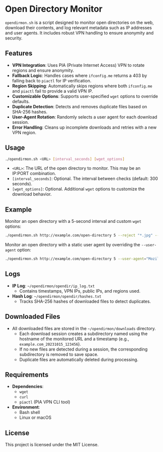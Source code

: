 # Open Directory Monitor

`opendirmon.sh` is a script designed to monitor open directories on the web, download their contents, and log relevant metadata such as IP addresses and user agents. It includes robust VPN handling to ensure anonymity and security.

## Features

- **VPN Integration**: Uses PIA (Private Internet Access) VPN to rotate regions and ensure anonymity.
- **Fallback Logic**: Handles cases where `ifconfig.me` returns a 403 by falling back to `piactl` for IP verification.
- **Region Skipping**: Automatically skips regions where both `ifconfig.me` and `piactl` fail to provide a valid VPN IP.
- **Customizable Options**: Supports user-specified `wget` options to override defaults.
- **Duplicate Detection**: Detects and removes duplicate files based on SHA-256 hashes.
- **User-Agent Rotation**: Randomly selects a user agent for each download session.
- **Error Handling**: Cleans up incomplete downloads and retries with a new VPN region.

## Usage

```bash
./opendirmon.sh <URL> [interval_seconds] [wget_options]
```

- `<URL>`: The URL of the open directory to monitor. This may be an IP:PORT combination.
- `[interval_seconds]`: Optional. The interval between checks (default: 300 seconds).
- `[wget_options]`: Optional. Additional `wget` options to customize the download behavior.

## Example

Monitor an open directory with a 5-second interval and custom `wget` options:

```bash
./opendirmon.sh http://example.com/open-directory 5 --reject "*.jpg" --quota=100m
```

Monitor an open directory with a static user agent by overriding the `--user-agent` option:

```bash
./opendirmon.sh http://example.com/open-directory 5 --user-agent="Mozilla/5.0 (Windows NT 10.0; Win64; x64) AppleWebKit/537.36 (KHTML, like Gecko) Chrome/91.0.4472.124 Safari/537.36"
```

## Logs

- **IP Log**: `~/opendirmon/opendir/ip_log.txt`
  - Contains timestamps, VPN IPs, public IPs, and regions used.
- **Hash Log**: `~/opendirmon/opendir/hashes.txt`
  - Tracks SHA-256 hashes of downloaded files to detect duplicates.

## Downloaded Files

- All downloaded files are stored in the `~/opendirmon/downloads` directory.
  - Each download session creates a subdirectory named using the hostname of the monitored URL and a timestamp (e.g., `example.com_20231015_123456`).
  - If no new files are detected during a session, the corresponding subdirectory is removed to save space.
  - Duplicate files are automatically deleted during processing.

## Requirements

- **Dependencies**:
  - `wget`
  - `curl`
  - `piactl` (PIA VPN CLI tool)
- **Environment**:
  - Bash shell
  - Linux or macOS

## License

This project is licensed under the MIT License.
